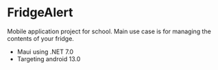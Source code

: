 # FridgeAlert
Mobile application project for school. Main use case is for managing the contents of your fridge.

- Maui using .NET 7.0
- Targeting android 13.0
